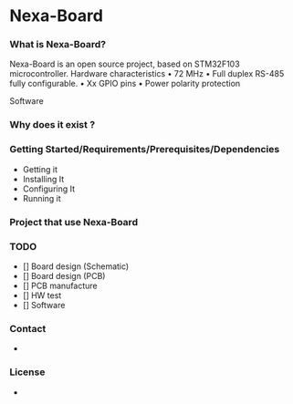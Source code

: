 # Nexa-Board

### What is Nexa-Board?
Nexa-Board is an open source project, based on STM32F103 microcontroller.
Hardware characteristics
•	72 MHz
•	Full duplex RS-485 fully configurable.
•	Xx GPIO pins
•	Power polarity protection

Software

### Why does it exist ?


### Getting Started/Requirements/Prerequisites/Dependencies
- Getting it
- Installing It
- Configuring It
- Running it

### Project that use Nexa-Board


### TODO
- [] Board design (Schematic)
- [] Board design (PCB)
- [] PCB manufacture
- [] HW test
- [] Software

### Contact
- 

### License
-
